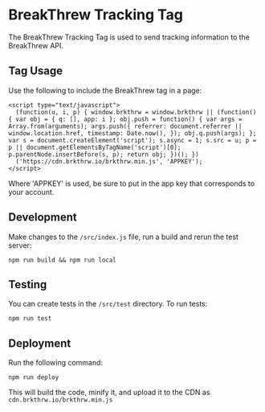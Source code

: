 # BreakThrew Tracking Tag

The BreakThrew Tracking Tag is used to send tracking information to the BreakThrew API.

## Tag Usage

Use the following to include the BreakThrew tag in a page:

```
<script type="text/javascript">
  (function(u, i, p) { window.brkthrw = window.brkthrw || (function() { var obj = { q: [], app: i }; obj.push = function() { var args = Array.from(arguments); args.push({ referrer: document.referrer || window.location.href, timestamp: Date.now(), }); obj.q.push(args); }; var s = document.createElement('script'); s.async = 1; s.src = u; p = p || document.getElementsByTagName('script')[0]; p.parentNode.insertBefore(s, p); return obj; })(); })
  ('https://cdn.brkthrw.io/brkthrw.min.js', 'APPKEY');
</script>
```

Where 'APPKEY' is used, be sure to put in the app key that corresponds to your account.

## Development

Make changes to the `/src/index.js` file, run a build and rerun the test server:

```
npm run build && npm run local
```

## Testing

You can create tests in the `/src/test` directory. To run tests:

```
npm run test
```

## Deployment

Run the following command:

```
npm run deploy
```

This will build the code, minify it, and upload it to the CDN as `cdn.brkthrw.io/brkthrw.min.js`
